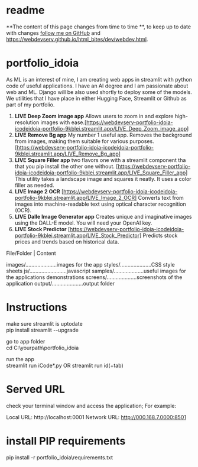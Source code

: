 # readme

**The content of this page changes from time to time **, to keep up to date with changes [follow me on GitHub](https://github.com/webdevserv/portfolio_idoia) and https://webdevserv.github.io/html_bites/dev/webdev.html.

# portfolio_idoia

As ML is an interest of mine, I am creating web apps in streamlit with python code of useful applications. I have an AI degree and I am passionate about web and ML. Django will be also used shortly to deploy some of the models.
We utilities that I have place in either Hugging Face, Streamlit or Github as part of my portfolio.  

1. **LIVE Deep Zoom image app**
Allows users to zoom in and explore high-resolution images with ease.[https://webdevserv-portfolio-idoia-icodeidoia-portfolio-9kblei.streamlit.app/LIVE_Deep_Zoom_image_app]
2. **LIVE Remove Bg app**
My number 1 useful app. Removes the background from images, making them suitable for various purposes. [https://webdevserv-portfolio-idoia-icodeidoia-portfolio-9kblei.streamlit.app/LIVE_Remove_Bg_app]
3. **LIVE Square Filler app** two flavors one with a streamlit component tha that you pip install the other one without. [https://webdevserv-portfolio-idoia-icodeidoia-portfolio-9kblei.streamlit.app/LIVE_Square_Filler_app]
This utility takes a landscape image and squares it neatly. It uses a color filler as needed.
4. **LIVE Image 2 OCR** [https://webdevserv-portfolio-idoia-icodeidoia-portfolio-9kblei.streamlit.app/LIVE_Image_2_OCR]
Converts text from images into machine-readable text using optical character recognition (OCR).
5. **LIVE Dalle Image Generator app**
Creates unique and imaginative images using the DALL-E model. You will need your OpenAI key.
6. **LIVE Stock Predictor** [https://webdevserv-portfolio-idoia-icodeidoia-portfolio-9kblei.streamlit.app/LIVE_Stock_Predictor]
Predicts stock prices and trends based on historical data.  

File/Folder              | Content

images/.....................images for the app
styles/.....................CSS style sheets
js/.........................javascript
samples/....................useful images for the applications demonstrations
screens/....................screenshots of the application
output/.....................output folder


# Instructions

make sure streamlit is uptodate  
pip install streamlit --upgrade

go to app folder  
cd C:\yourpath\portfolio_idoia

run the app  
streamlit run iCode*.py
OR
streamlit run id(+tab)

# Served URL

check your terminal window and access the application;
For example:

  Local URL: http://localhost:0001
  Network URL: http://000.168.7.0000:8501

# install PIP requirements

pip install -r portfolio_idoia\requirements.txt
